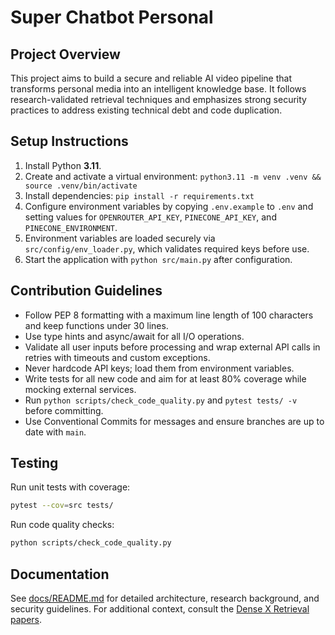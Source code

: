 # Super Chatbot Personal

## Project Overview
This project aims to build a secure and reliable AI video pipeline that transforms
personal media into an intelligent knowledge base. It follows research-validated
retrieval techniques and emphasizes strong security practices to address existing
technical debt and code duplication.

## Setup Instructions
1. Install Python **3.11**.
2. Create and activate a virtual environment:
   `python3.11 -m venv .venv && source .venv/bin/activate`
3. Install dependencies:
   `pip install -r requirements.txt`
4. Configure environment variables by copying `.env.example` to `.env` and
   setting values for `OPENROUTER_API_KEY`, `PINECONE_API_KEY`, and
   `PINECONE_ENVIRONMENT`.
5. Environment variables are loaded securely via `src/config/env_loader.py`,
   which validates required keys before use.
6. Start the application with `python src/main.py` after configuration.

## Contribution Guidelines
- Follow PEP 8 formatting with a maximum line length of 100 characters and keep
  functions under 30 lines.
- Use type hints and async/await for all I/O operations.
- Validate all user inputs before processing and wrap external API calls in
  retries with timeouts and custom exceptions.
- Never hardcode API keys; load them from environment variables.
- Write tests for all new code and aim for at least 80% coverage while mocking
  external services.
- Run `python scripts/check_code_quality.py` and `pytest tests/ -v` before
  committing.
- Use Conventional Commits for messages and ensure branches are up to date with
  `main`.

## Testing
Run unit tests with coverage:
```bash
pytest --cov=src tests/
```
Run code quality checks:
```bash
python scripts/check_code_quality.py
```

## Documentation
See [docs/README.md](docs/README.md) for detailed architecture, research background,
and security guidelines. For additional context, consult the
[Dense X Retrieval papers](https://arxiv.org/search/?query=Dense+X+Retrieval&searchtype=all).
